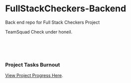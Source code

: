 # FullStackCheckers-Backend
Back end repo for Full Stack Checkers Project

TeamSquad
Check under honeil.





<br /> <br /> <br />

### Project Tasks Burnout
[View Project Progress Here](https://docs.google.com/spreadsheets/d/1BqwfkaLcynl0mU4jdYAd2Hcy6NCC9EHQkOvazBCfCVk/edit?usp=sharing).
